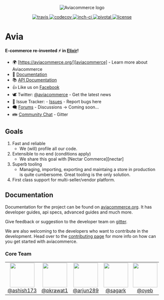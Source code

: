 <p align="center">
    <img alt="Aviacommerce logo" title="Aviacommerce Logo" src="https://res.cloudinary.com/aviabird/image/upload/h_250/v1539065176/aviacommerce/logo/main.png">
</p>
<p align="center">
  <a href="https://travis-ci.com/aviacommerce/avia">
    <img src="https://travis-ci.com/aviacommerce/avia.svg?branch=develop" alt="travis" title="build-status"/>
  </a>
  <a href="https://codecov.io/gh/aviacommerce/avia">
    <img src="https://codecov.io/gh/aviacommerce/avia/branch/develop/graph/badge.svg" alt="codecov" title="coverage-status"/>
  </a>
  <a href="http://inch-ci.org/github/aviacommerce/avia">
    <img src="http://inch-ci.org/github/aviacommerce/avia.svg?branch=develop" alt="inch-ci" title="doc-status"/>
  </a>
  <a href="https://www.pivotaltracker.com/n/projects/2149807">
    <img src="http://res.cloudinary.com/zeus999/image/upload/c_limit,h_1041,w_1487/v1486457388/Yatrum%20Logo/pt-badge_ss3dyt.svg" alt="pivotal" title="project-tracker"/>
  </a>
   <a href="">
    <img src="https://img.shields.io/badge/license-MIT-brightgreen.svg?style=flat" alt="license" title="Software License"/>
  </a>
</p>

# Avia

**E-commerce re-invented :zap: in [Elixir][elixir]!**

- 🌍 [https://aviacommerce.org/][aviacommerce] - Learn more about Aviacommerce
- 📖 [Documentation](https://aviacommerce.org/docs/)
- 📚 [API Documentation](https://www.aviacommerce.org/docs/apis-getting-started.html)
- 👍 Like us on [Facebook](https://www.facebook.com/aviacommerce)
- 🕊 Twitter: [@aviacommerce](https://twitter.com/aviacommerce) - Get the latest news
- 🐞 Issue Tracker: - [Issues](https://github.com/aviacommerce/avia/issues) - Report bugs here
- 🗨 [Forums](https://forum.aviacommerce.org/) - Discussions -> Coming soon...
- 👪 [Community Chat][gitter] - Gitter

## Goals

1. Fast and reliable
   - We (will) profile all our code.
2. Extensible to no end (conditions apply)
   - We share this goal with [Nectar Commerce][nectar]
3. Superb tooling
   - Managing, importing, exporting and maintaing a store in production is quite
     cumbersome. Great tooling is the only solution.
4. First class support for multi-seller/vendor platform.

## Documentation

Documentation for the project can be found on [aviacommerce.org][aviacommerce]. It has developer guides, api specs, advanced guides and much more.

Give feedback or suggestion to the developer team on [gitter][gitter].

We are also welcoming to the developers who want to contribute in the development. Head over to the [contributing page][contribute] for more info on how can you get started with aviacommerce.

[pivotal]: https://www.pivotaltracker.com/n/projects/2149807
[elixir]: http://elixir-lang.org/
[gitter]: https://gitter.im/avia-commerce/Lobby
[aviacommerce]: https://aviacommerce.org
[contribute]: https://www.aviacommerce.org/docs/how-to-contribute.html

### Core Team

<table>
  <tbody>
    <tr>
      <td align="center" width="80" valign="top">
        <img height="80" width="80" src="https://github.com/ashish173.png?s=128">
        <br>
        <a href="https://github.com/ashish173">@ashish173</a>
      </td>
      <td align="center" width="80" valign="top">
        <img height="80" width="80" src="https://github.com/pkrawat1.png?s=128">
        <br>
        <a href="https://github.com/pkrawat1">@pkrawat1</a>
      </td>
      <td align="center" width="80" valign="top">
        <img height="80" width="80" src="https://github.com/arjun289.png?s=128">
        <br>
        <a href="https://github.com/arjun289">@arjun289</a>
      </td>
      <td align="center" width="80" valign="top">
        <img height="80" width="80" src="https://github.com/sagarkarwande.png?s=128">
        <br>
        <a href="https://github.com/sagarkarwande">@sagark</a>
      </td>
      <td align="center" width="80" valign="top">
        <img height="80" width="80" src="https://github.com/oyeb.png?s=128">
        <br>
        <a href="https://github.com/oyeb">@oyeb   </a>
      </td>
      <td align="center" width="80" valign="top">
        <img height="80" width="80" src="https://github.com/ramansah.png?s=128">
        <br>
        <a href="https://github.com/ramansah">@ramansah</a>
      </td>
      <td align="center" width="80" valign="top">
        <img height="80" width="80" src="https://github.com/jyotigautam.png?s=128">
        <br>
        <a href="https://github.com/jyotigautam">@jyotigautam</a>
      </td>
     </tr>
  </tbody>
</table>
